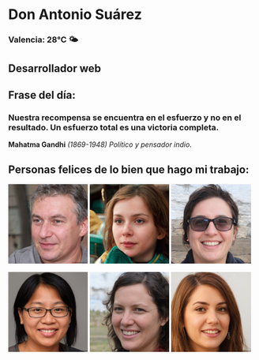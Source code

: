 # Don Antonio Suárez
### Valencia:  28°C 🌤️
## Desarrollador web
## Frase del día:
<!-- START QUOTE -->
### Nuestra recompensa se encuentra en el esfuerzo y no en el resultado. Un esfuerzo total es una victoria completa.
**Mahatma Gandhi** *(1869-1948) Político y pensador indio.*
<!-- END QUOTE -->






## Personas felices de lo bien que hago mi trabajo:

<p float="left">
  <img src="src/image_0.png" width="32%" />
  <img src="src/image_1.png" width="32%" /> 
  <img src="src/image_2.png" width="32%" />
</p>
<p float="left">
  <img src="src/image_3.png" width="32%" />
  <img src="src/image_4.png" width="32%" /> 
  <img src="src/image_5.png" width="32%" />
</p>